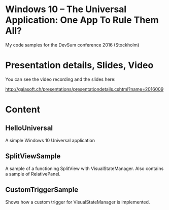 # Windows 10 – The Universal Application: One App To Rule Them All?

My code samples for the DevSum conference 2016 (Stockholm)

# Presentation details, Slides, Video

You can see the video recording and the slides here:

http://galasoft.ch/presentations/presentationdetails.cshtml?name=2016009

# Content

## HelloUniversal

A simple Windows 10 Universal application

## SplitViewSample

A sample of a functioning SplitView with VisualStateManager. Also contains a sample of RelativePanel.

## CustomTriggerSample

Shows how a custom trigger for VisualStateManager is implemented.
